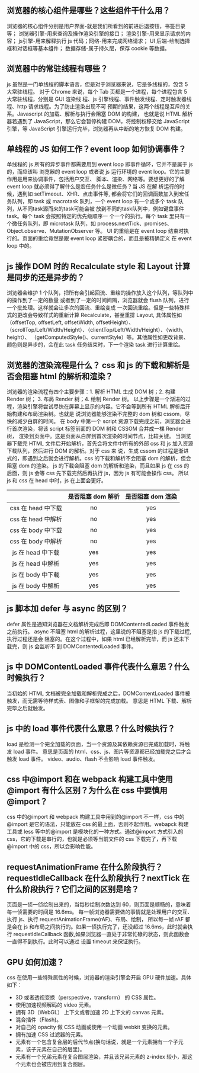 ## 浏览器的核心组件是哪些？这些组件干什么用？

浏览器的核心组件分别是用户界面-就是我们所看到的前进后退按钮，书签目录等；
浏览器引擎-用来查询及操作渲染引擎的接口；
渲染引擎-用来显示请求的内容；
js引擎-用来解释执行 js 代码；网络-用来完成网络请求；
UI 后端-绘制选择框和对话框等基本组件；
数据存储-属于持久层，保存 cookie 等数据。

## 浏览器中的常驻线程有哪些？

js 虽然是一门单线程的脚本语言，但是对于浏览器来说，它是多线程的，包含 5 大常驻线程。
对于 Chrome 来说，每个 Tab 页都是一个进程，每个进程包含 5 大常驻线程，分别是 GUI 渲染线
程、js 引擎线程、事件触发线程、定时触发器线程、http 请求线程。为了防止渲染出现不可
预期的结果，这两个线程是互斥的关系。Javascript 的加载、解析与执行会阻塞 DOM 的构建，
也就是说 HTML 解析器若遇到了 JavaScript，那么它会暂停构建 DOM，将控制权移交给
JavaScript 引擎，等 JavaScript 引擎运行完毕，浏览器再从中断的地方恢复 DOM 构建。

## 单线程的 JS 如何工作？event loop 如何协调事件？

单线程的 js 所有的异步事件都需要用到 event loop 即事件循环，它并不是属于 js 的，而应该叫
浏览器的 event loop 或者说 js 运行环境的 event loop。它的主要作用是用来协调事件，包括用户交互、
脚本、渲染、网络等。要想更好的了解 event loop 就必须得了解什么是宏任务什么是微任务？当 JS 在解
析运行的时候，遇到如 setTimeout、XHR、点击事件等, 都会将它们的回调函数加入到宏任务队列，即
task 或 macrotask 队列，一个 event loop 有一个或多个 task 队列，从不同task源而来的task可能会被
放到不同的task队列中，例如键盘事件task。每个 task 会按照特定的优先级顺序一
个一个的执行。每个 task 里只有一个微任务队列，即 microtask 队列，如 process.nextTick、promises、
Object.observe、MutationObserver 等。
UI 的重绘是在 event loop 结束时执行的。页面的重绘竟然是跟 event loop 紧密耦合的，而且是被精确定义
在 event loop 中的。

## js 操作 DOM 时的 Recalculate style 和 Layout 计算是同步的还是异步的？

浏览器会维护 1 个队列，把所有会引起回流、重绘的操作放入这个队列，等队列中的操作到了一定的数量
或者到了一定的时间间隔，浏览器就会 flush 队列，进行一个批处理。这样就会让多次的回流、重绘变成
一次回流重绘。但是一些特殊样式的更改会导致样式的重新计算 Recalculate，甚至重排 Layout,
具体属性如（offsetTop, offsetLeft, offsetWidth, offsetHeight）、
（scrollTop/Left/Width/Height）、（clientTop/Left/Width/Height）、（width, height）、
（getComputedStyle()、currentStyle）等。其他属性如更改背景、颜色则是异步的，会在此 task 任务结束时，下一个渲染 task
进行计算重绘。

## 浏览器的渲染流程是什么？ css 和 js 的下载和解析是否会阻塞 html 的解析和渲染？

浏览器的渲染流程有四个主要步骤：1. 解析 HTML 生成 DOM 树；2. 构建 Render 树； 3. 布局 Render 树；4. 绘制 Render 树。
以上步骤是一个渐进的过程，渲染引擎将尝试尽快在屏幕上显示的内容。它不会等到所有 HTML 解析后开始构建和布局渲染树。也就是
说浏览器能够渲染不完整的 dom 树和 cssom，尽快的减少白屏的时间。
在 body 中第一个 script 资源下载完成之前，浏览器会进行首次渲染，将该 script 标签前面的 DOM 树和 CSSOM 合并成一棵 Render 树，
渲染到页面中。这是页面从白屏到首次渲染的时间节点，比较关键。
当浏览器下载完 HTML 文件后开始解析，首先会将文件中所有的外部 css 和 js 加入资源下载队列，然后进行 DOM 的解析。对于 css 来
说，生成 cssom 的过程是渐进式的，即遇到之后就会进行解析。css 的下载和解析不会阻塞 dom 的解析，但会阻塞 dom 的渲染。
js 的下载会阻塞 dom 的解析和渲染，而且如果 js 在 css 的后面，则 js 会等 css 先下载完然后再执行 js，因为 js 有可能会操作 css。
所以 js 和 css 在 head 中时，js 在上面会更好。

|                    | 是否阻塞 dom 解析 | 是否阻塞 dom 渲染 |
| :----------------: | :---------------: | :---------------: |
| css 在 head 中下载 |        no         |        yes        |
| css 在 head 中解析 |        no         |        yes        |
| css 在 body 中下载 |        no         |        yes        |
| css 在 body 中解析 |        no         |        yes        |
| js 在 head 中下载  |        yes        |        yes        |
| js 在 head 中解析  |        yes        |        yes        |
| js 在 body 中下载  |        yes        |        yes        |
| js 在 body 中解析  |        yes        |        yes        |

## js 脚本加 defer 与 async 的区别？

defer 属性是通知浏览器在文档解析完成后即 DOMContentedLoaded 事件触发之前执行。
async 不阻塞 html 的解析过程，这里说的不阻塞是指 js 的下载过程,执行过程还是会
阻塞的。在这个过程中，如果 html 已经解析完毕，而 js 还未下载完，则 js 会监听不
到 DOMContentedLoaded 事件。

## js 中 DOMContentLoaded 事件代表什么意思？什么时候执行？

当初始的 HTML 文档被完全加载和解析完成之后，DOMContentLoaded 事件被触发，而无需等待样式表、图像和子框架的完成加载。
意思是 HTML 下载、解析完毕之后就触发。

## js 中的 load 事件代表什么意思？什么时候执行？

load 是检测一个完全加载的页面，当一个资源及其依赖资源已完成加载时，将触发 load 事件。
意思是页面的 html、css、js、图片等资源都已经加载完之后才会触发 load 事件。
video、audio、flash 不会影响 load 事件触发。

## css 中@import 和在 webpack 构建工具中使用@import 有什么区别？为什么在 css 中要慎用@import？

css 中的@import 和 webpack 构建工具中用到的@import 不一样，css 中的@import 是它的语法，只能放在 css
的最上面，否则不起作用。webapck 构建工具或 less 等中的@import 是模块化的一种方式。通过@import 方式引入的
css，它的下载是串行的，也就是必须等当前文件的 css 下载完了，再下载@import 中的 css，所以会影响性能。

## requestAnimationFrame 在什么阶段执行？requestIdleCallback 在什么阶段执行？nextTick 在什么阶段执行？它们之间的区别是啥？

页面是一侦一侦绘制出来的，当每秒绘制次数达到 60，则页面是顺畅的，意味着每一侦需要的时间是 16.6ms。
每一帧浏览器需要做的事情就是处理用户的交互、执行 js、执行 requestAnimationFrame(rAF)、布局、绘制，
所以每一帧 rAF 都是会在 js 和布局之间执行的。如果一侦执行完了，还没超过 16.6ms，此时就会执行
requestIdleCallback 函数,如果浏览器一直处于非常忙碌的状态，则此函数会一直得不到执行。此时可以通过
设置 timeout 来保证执行。

## GPU 如何加速？

css 在使用一些特殊属性的时候，浏览器的渲染引擎会开启 GPU 硬件加速。具体如下：

-   3D 或者透视变换（perspective，transform） 的 CSS 属性。
-   使用加速视频解码的 video 元素。
-   拥有 3D（WebGL） 上下文或者加速 2D 上下文的 canvas 元素。
-   混合插件（Flash)。
-   对自己的 opacity 做 CSS 动画或使用一个动画 webkit 变换的元素。
-   拥有加速 CSS 过滤器的元素。
-   元素有一个包含复合层的后代节点(换句话说，就是一个元素拥有一个子元素，该子元素在自己的层里)。
-   元素有一个兄弟元素在复合图层渲染，并且该兄弟元素的 z-index 较小，那这个元素也会被应用到复合图层。


